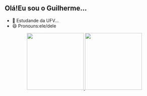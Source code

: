 ## Olá!Eu sou o Guilherme...

- 🌱 Estudande da UFV...
- 😄 Pronouns:ele/dele

<div align="center">
  <a href="https://github.com/GuilhermeCorreaSouza25">
  <img height="180em" src="https://github-readme-stats.vercel.app/api?username=GuilhermeCorreaSouza25&show_icons=true&theme=dark&include_all_commits=true&count_private=true"/>
  <img height="180em" src="https://github-readme-stats.vercel.app/api/top-langs/?username=GuilhermeCorreaSouza25&layout=compact&langs_count=7&theme=dark"/>
</div>
